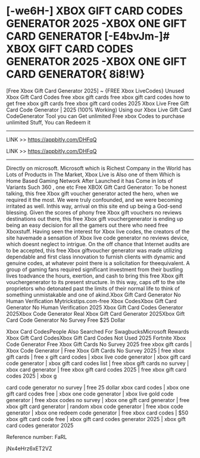 # [-we6H-] XBOX GIFT CARD CODES GENERATOR 2025 -XBOX ONE GIFT CARD GENERATOR [-E4bvJm-]# XBOX GIFT CARD CODES GENERATOR 2025 -XBOX ONE GIFT CARD GENERATOR{ 8i8!W}

[Free Xbox Gift Card Generator 2025] ~ {FREE Xbox LiveCodes} Unused Xbox Gift Card Codes free xbox gift cards free xbox gift card codes how to get free xbox gift cards free xbox gift card codes 2025 Xbox Live Free Gift Card Code Generator | 2025 (100% Working) Using our Xbox Live Gift Card CodeGenerator Tool you can Get unlimited Free xbox Codes to purchase unlimited Stuff, You can Redeem it

________________________________________________________________________

LINK >> https://appbitly.com/DHFqQ

LINK >> https://appbitly.com/DHFqQ

________________________________________________________________________

Directly on microsoft. Microsoft which is Richest Company in the World has Lots of Products in The Market, Xbox Live is Also one of them Which is Home Based Gaming Network After Launched it has Come in lots of Variants Such 360 , one etc Free XBOX Gift Card Generator: To be honest talking, this free Xbox gift voucher generator acted the hero, when we required it the most. We were truly confounded, and we were becoming irritated as well. Inthis way, arrival on this site end up being a God-send blessing. Given the scores of phony free Xbox gift vouchers no reviews destinations out there, this free Xbox gift vouchergenerator is ending up being an easy decision for all the gamers out there who need free Xboxstuff. Having seen the interest for Xbox live codes, the creators of the site havemade a sensation of Xbox live code generator no reviews device, which doesnt neglect to intrigue. On the off chance that Internet audits are to be accepted, this free Xbox giftvoucher generator was made utilizing dependable and first class innovation to furnish clients with dynamic and genuine codes, at whatever point there is a solicitation for theequivalent. A group of gaming fans required significant investment from their bustling lives toadvance the hours, exertion, and cash to bring this free Xbox gift vouchergenerator to its present structure. In this way, caps off to the site proprietors who detonated past the limits of their normal life to think of something unmistakable and one of akind.Xbox Gift Card Generator No Human Verification Mytrickstips.com-free Xbox CodesXbox Gift Card Generator No Human Verification 2025 Xbox Gift Card Codes Generator 2025Xbox Code Generator Real Xbox Gift Card Generator 2025Xbox Gift Card Code Generator No Survey Free $25 Dollar

Xbox Card CodesPeople Also Searched For SwagbucksMicrosoft Rewards Xbox Gift Card CodesXbox Gift Card Codes Not Used 2025 Fortnite Xbox Code Generator Free Xbox Gift Cards No Survey 2025 free xbox gift cards | Xbox Code Generator | Free Xbox Gift Cards No Survey 2025 | free xbox gift cards | free x gift card codes | xbox live code generator | xbox gift card code generator | xbox gift card codes list | free xbox gift cards no survey | xbox card generator | free xbox gift card codes 2025 | free xbox gift card codes 2025 | xbox g

card code generator no survey | free 25 dollar xbox card codes | xbox one gift card codes free | xbox one code generator | xbox live gold code generator | free xbox codes no survey | xbox one gift card generator | free xbox gift card generator | random xbox code generator | free xbox code generator | xbox one redeem code generator | free xbox card codes | $50 xbox gift card code free | xbox gift card codes generator 2025 | xbox gift card codes generator 2025

Reference number: FaRL

jNx4eHrz6xET2VZ

